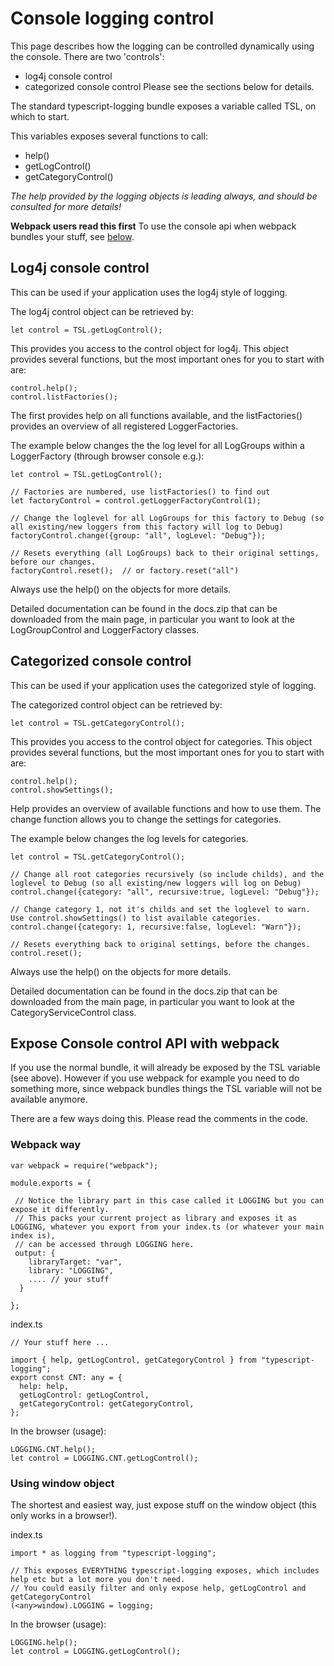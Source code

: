 # Console logging control

This page describes how the logging can be controlled dynamically using the console. There are two 'controls':
* log4j console control
* categorized console control
Please see the sections below for details.

The standard typescript-logging bundle exposes a variable called TSL, on which to start.

This variables exposes several functions to call:
* help()
* getLogControl()
* getCategoryControl()

*The help provided by the logging objects is leading always, and should be consulted for more details!*

**Webpack users read this first**
To use the console api when webpack bundles your stuff, see [below](#expose-console-control-api-with-webpack).

## Log4j console control

This can be used if your application uses the log4j style of logging.

The log4j control object can be retrieved by:
```
let control = TSL.getLogControl();
```

This provides you access to the control object for log4j. This object provides several functions,
but the most important ones for you to start with are:

```
control.help();
control.listFactories();
```

The first provides help on all functions available, and the listFactories() provides an overview of all registered LoggerFactories.

The example below changes the the log level for all LogGroups within a LoggerFactory (through browser console e.g.):

```
let control = TSL.getLogControl();

// Factories are numbered, use listFactories() to find out
let factoryControl = control.getLoggerFactoryControl(1);

// Change the loglevel for all LogGroups for this factory to Debug (so all existing/new loggers from this factory will log to Debug)
factoryControl.change({group: "all", logLevel: "Debug"});

// Resets everything (all LogGroups) back to their original settings, before our changes.
factoryControl.reset();  // or factory.reset("all")
```

Always use the help() on the objects for more details.

Detailed documentation can be found in the docs.zip that can be downloaded from the main page, in particular you want to look at the LogGroupControl and LoggerFactory classes.

## Categorized console control

This can be used if your application uses the categorized style of logging.

The categorized control object can be retrieved by:
```
let control = TSL.getCategoryControl();
```

This provides you access to the control object for categories. This object provides several functions,
but the most important ones for you to start with are:

```
control.help();
control.showSettings();
```

Help provides an overview of available functions and how to use them.
The change function allows you to change the settings for categories.

The example below changes the log levels for categories.
```
let control = TSL.getCategoryControl();

// Change all root categories recursively (so include childs), and the loglevel to Debug (so all existing/new loggers will log on Debug)
control.change({category: "all", recursive:true, logLevel: "Debug"});

// Change category 1, not it's childs and set the loglevel to warn. Use control.showSettings() to list available categories.
control.change({category: 1, recursive:false, logLevel: "Warn"});

// Resets everything back to original settings, before the changes.
control.reset();

```

Always use the help() on the objects for more details.

Detailed documentation can be found in the docs.zip that can be downloaded from the main page, in particular you want to look at the CategoryServiceControl class.

## Expose Console control API with webpack

If you use the normal bundle, it will already be exposed by the TSL variable (see above).
However if you use webpack for example you need to do something more, since webpack bundles things the TSL variable will not be available anymore.

There are a few ways doing this. Please read the comments in the code.

### Webpack way

```
var webpack = require("webpack");

module.exports = {

 // Notice the library part in this case called it LOGGING but you can expose it differently.
 // This packs your current project as library and exposes it as LOGGING, whatever you export from your index.ts (or whatever your main index is),
 // can be accessed through LOGGING here.
 output: {
    libraryTarget: "var",
    library: "LOGGING",
    .... // your stuff
  }

};
```

index.ts
~~~
// Your stuff here ...

import { help, getLogControl, getCategoryControl } from "typescript-logging";
export const CNT: any = {
  help: help,
  getLogControl: getLogControl,
  getCategoryControl: getCategoryControl,
};
~~~

In the browser (usage):
~~~
LOGGING.CNT.help();
let control = LOGGING.CNT.getLogControl();
~~~

### Using window object

The shortest and easiest way, just expose stuff on the window object (this only works in a browser!).

index.ts
```
import * as logging from "typescript-logging";

// This exposes EVERYTHING typescript-logging exposes, which includes help etc but a lot more you don't need.
// You could easily filter and only expose help, getLogControl and getCategoryControl
(<any>window).LOGGING = logging;
```

In the browser (usage):
~~~
LOGGING.help();
let control = LOGGING.getLogControl();
~~~

